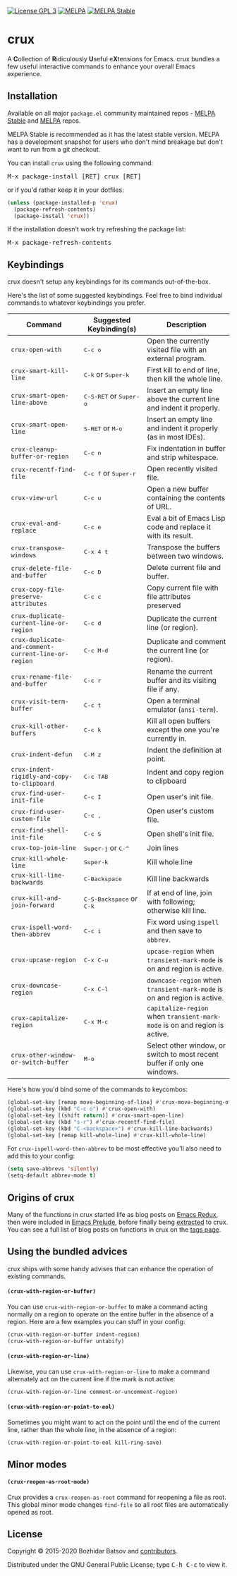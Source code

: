 [![License GPL 3][badge-license]][copying]
[![MELPA][melpa-badge]][melpa-package]
[![MELPA Stable][melpa-stable-badge]][melpa-stable-package]

# crux

A **C**ollection of **R**idiculously **U**seful e**X**tensions for Emacs.
crux bundles a few useful interactive commands to enhance your
overall Emacs experience.

## Installation

Available on all major `package.el` community maintained repos -
[MELPA Stable][] and [MELPA][] repos.

MELPA Stable is recommended as it has the latest stable version.
MELPA has a development snapshot for users who don't mind breakage but
don't want to run from a git checkout.

You can install `crux` using the following command:

<kbd>M-x package-install [RET] crux [RET]</kbd>

or if you'd rather keep it in your dotfiles:

```el
(unless (package-installed-p 'crux)
  (package-refresh-contents)
  (package-install 'crux))
```

If the installation doesn't work try refreshing the package list:

<kbd>M-x package-refresh-contents</kbd>

## Keybindings

crux doesn't setup any keybindings for its commands out-of-the-box.

Here's the list of some suggested keybindings. Feel free to bind
individual commands to whatever keybindings you prefer.

Command                                             | Suggested Keybinding(s)         | Description
----------------------------------------------------|---------------------------------|------------------------
`crux-open-with`                                    | <kbd>C-c o</kbd>   | Open the currently visited file with an external program.
`crux-smart-kill-line`                              | <kbd>C-k</kbd> or <kbd>Super-k</kbd> | First kill to end of line, then kill the whole line.
`crux-smart-open-line-above`                        | <kbd>C-S-RET</kbd> or <kbd>Super-o</kbd> | Insert an empty line above the current line and indent it properly.
`crux-smart-open-line`                              | <kbd>S-RET</kbd> or <kbd>M-o</kbd> | Insert an empty line and indent it properly (as in most IDEs).
`crux-cleanup-buffer-or-region`                     | <kbd>C-c n</kbd> | Fix indentation in buffer and strip whitespace.
`crux-recentf-find-file`                            | <kbd>C-c f</kbd> or <kbd>Super-r</kbd> | Open recently visited file.
`crux-view-url`                                     | <kbd>C-c u</kbd> | Open a new buffer containing the contents of URL.
`crux-eval-and-replace`                             | <kbd>C-c e</kbd> | Eval a bit of Emacs Lisp code and replace it with its result.
`crux-transpose-windows`                            | <kbd>C-x 4 t</kbd> | Transpose the buffers between two windows.
`crux-delete-file-and-buffer`                       | <kbd>C-c D</kbd> | Delete current file and buffer.
`crux-copy-file-preserve-attributes`                | <kbd>C-c c</kbd> | Copy current file with file attributes preserved
`crux-duplicate-current-line-or-region`             | <kbd>C-c d</kbd> | Duplicate the current line (or region).
`crux-duplicate-and-comment-current-line-or-region` | <kbd>C-c M-d</kbd> | Duplicate and comment the current line (or region).
`crux-rename-file-and-buffer`                       | <kbd>C-c r</kbd> | Rename the current buffer and its visiting file if any.
`crux-visit-term-buffer`                            | <kbd>C-c t</kbd> | Open a terminal emulator (`ansi-term`).
`crux-kill-other-buffers`                           | <kbd>C-c k</kbd> | Kill all open buffers except the one you're currently in.
`crux-indent-defun`                                 | <kbd>C-M z</kbd> | Indent the definition at point.
`crux-indent-rigidly-and-copy-to-clipboard`         | <kbd>C-c TAB</kbd> | Indent and copy region to clipboard
`crux-find-user-init-file`                          | <kbd>C-c I</kbd> | Open user's init file.
`crux-find-user-custom-file`                        | <kbd>C-c ,</kbd> | Open user's custom file.
`crux-find-shell-init-file`                         | <kbd>C-c S</kbd> | Open shell's init file.
`crux-top-join-line`                                | <kbd>Super-j</kbd> or <kbd>C-^</kbd> | Join lines
`crux-kill-whole-line`                              | <kbd>Super-k</kbd> | Kill whole line
`crux-kill-line-backwards`                          | <kbd>C-Backspace</kbd> | Kill line backwards
`crux-kill-and-join-forward`                        | <kbd>C-S-Backspace</kbd> or <kbd>C-k</kbd> | If at end of line, join with following; otherwise kill line.
`crux-ispell-word-then-abbrev`                      | <kbd>C-c i</kbd> | Fix word using `ispell` and then save to `abbrev`.
`crux-upcase-region`                                | <kbd>C-x C-u</kbd> | `upcase-region` when `transient-mark-mode` is on and region is active.
`crux-downcase-region`                              | <kbd>C-x C-l</kbd> | `downcase-region` when `transient-mark-mode` is on and region is active.
`crux-capitalize-region`                            | <kbd>C-x M-c</kbd> | `capitalize-region` when `transient-mark-mode` is on and region is active.
`crux-other-window-or-switch-buffer`                | <kbd>M-o</kbd>     | Select other window, or switch to most recent buffer if only one windows.

Here's how you'd bind some of the commands to keycombos:

```el
(global-set-key [remap move-beginning-of-line] #'crux-move-beginning-of-line)
(global-set-key (kbd "C-c o") #'crux-open-with)
(global-set-key [(shift return)] #'crux-smart-open-line)
(global-set-key (kbd "s-r") #'crux-recentf-find-file)
(global-set-key (kbd "C-<backspace>") #'crux-kill-line-backwards)
(global-set-key [remap kill-whole-line] #'crux-kill-whole-line)
```

For `crux-ispell-word-then-abbrev` to be most effective you'll also need to add this to your config:

```el
(setq save-abbrevs 'silently)
(setq-default abbrev-mode t)
```

## Origins of crux

Many of the functions in crux started life as blog posts on
[Emacs Redux](https://emacsredux.com), then were included in
[Emacs Prelude](https://www.github.com/bbatsov/prelude), before finally
being [extracted](https://emacsredux.com/blog/2016/01/30/crux/)
to crux. You can see a full list of blog posts on functions
in crux on the [tags page](https://emacsredux.com/tags/#crux).

## Using the bundled advices

crux ships with some handy advises that can enhance the operation of existing commands.

#### `(crux-with-region-or-buffer)` ####

You can use `crux-with-region-or-buffer` to make a command acting
normally on a region to operate on the entire buffer in the absence of
a region. Here are a few examples you can stuff in your config:

```el
(crux-with-region-or-buffer indent-region)
(crux-with-region-or-buffer untabify)
```

#### `(crux-with-region-or-line)` ####

Likewise, you can use `crux-with-region-or-line` to make a command
alternately act on the current line if the mark is not active:

```el
(crux-with-region-or-line comment-or-uncomment-region)
```

#### `(crux-with-region-or-point-to-eol)` ####

Sometimes you might want to act on the point until the end of the
current line, rather than the whole line, in the absence of a region:

``` el
(crux-with-region-or-point-to-eol kill-ring-save)
```

## Minor modes

#### `(crux-reopen-as-root-mode)` ####

Crux provides a `crux-reopen-as-root` command for reopening a file as
root. This global minor mode changes `find-file` so all root files are
automatically opened as root.

## License

Copyright © 2015-2020 Bozhidar Batsov and [contributors][].

Distributed under the GNU General Public License; type <kbd>C-h C-c</kbd> to view it.

[badge-license]: https://img.shields.io/badge/license-GPL_3-green.svg
[melpa-badge]: http://melpa.org/packages/crux-badge.svg
[melpa-stable-badge]: http://stable.melpa.org/packages/crux-badge.svg
[melpa-package]: http://melpa.org/#/crux
[melpa-stable-package]: http://stable.melpa.org/#/crux
[COPYING]: http://www.gnu.org/copyleft/gpl.html
[contributors]: https://github.com/bbatsov/crux/contributors
[melpa]: http://melpa.org
[melpa stable]: http://stable.melpa.org
